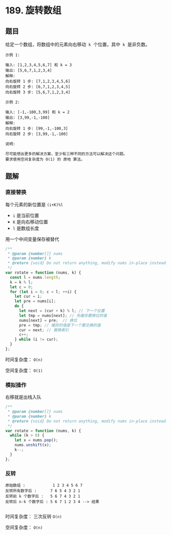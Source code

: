 # 189. 旋转数组

## 题目

给定一个数组，将数组中的元素向右移动  `k`  个位置，其中  `k`  是非负数。

```
示例 1:

输入: [1,2,3,4,5,6,7] 和 k = 3
输出: [5,6,7,1,2,3,4]
解释:
向右旋转 1 步: [7,1,2,3,4,5,6]
向右旋转 2 步: [6,7,1,2,3,4,5]
向右旋转 3 步: [5,6,7,1,2,3,4]

示例 2:

输入: [-1,-100,3,99] 和 k = 2
输出: [3,99,-1,-100]
解释:
向右旋转 1 步: [99,-1,-100,3]
向右旋转 2 步: [3,99,-1,-100]

说明:

尽可能想出更多的解决方案，至少有三种不同的方法可以解决这个问题。
要求使用空间复杂度为 O(1) 的 原地 算法。
```

## 题解

### 直接替换

每个元素的新位置是 `(i+K)%l`

- `i` 是当前位置
- `K` 是向右移动位置
- `l` 是数组长度

用一个中间变量保存被替代

```JavaScript
/**
 * @param {number[]} nums
 * @param {number} k
 * @return {void} Do not return anything, modify nums in-place instead.
 */
var rotate = function (nums, k) {
  const l = nums.length;
  k = k % l;
  let c = 0;
  for (let i = 0; c < l; ++i) {
    let cur = i;
    let pre = nums[i];
    do {
      let next = (cur + k) % l; // 下一个位置
      let tmp = nums[next]; // 先缓存要换位的值
      nums[next] = pre;  // 换位
      pre = tmp; // 缓存的值是下一个要交换的值
      cur = next; // 替换索引
      c++;
    } while (i != cur);
  }
};

```

时间复杂度： `O(n)`

空间复杂度： `O(1)`

### 模拟操作

右移就是出栈入队

```JavaScript
/**
 * @param {number[]} nums
 * @param {number} k
 * @return {void} Do not return anything, modify nums in-place instead.
 */
var rotate = function (nums, k) {
  while (k > 0) {
    let x = nums.pop();
    nums.unshift(x);
    k--;
  }
};

```

### 反转

```
原始数组 :            1 2 3 4 5 6 7
反转所有数字后 :      7 6 5 4 3 2 1
反转前 k 个数字后 :   5 6 7 4 3 2 1
反转后 n-k 个数字后 : 5 6 7 1 2 3 4 --> 结果
```

```JavaScript

```

时间复杂度： 三次反转 `O(n)`

空间复杂度： `O(n)`
